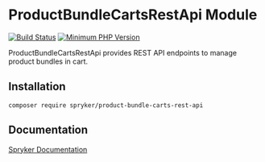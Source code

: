 # ProductBundleCartsRestApi Module
[![Build Status](https://travis-ci.org/spryker/product-bundle-carts-rest-api.svg)](https://travis-ci.org/spryker/product-bundle-carts-rest-api)
[![Minimum PHP Version](https://img.shields.io/badge/php-%3E%3D%207.2-8892BF.svg)](https://php.net/)

ProductBundleCartsRestApi provides REST API endpoints to manage product bundles in cart.

## Installation

```
composer require spryker/product-bundle-carts-rest-api
```

## Documentation

[Spryker Documentation](https://academy.spryker.com/developing_with_spryker/module_guide/modules.html)
